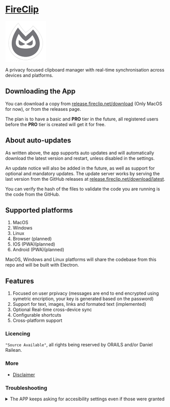 # [FireClip](https://fireclip.net)

![img](src/frontend/www/icons/png/128x128.png)

A privacy focused clipboard manager with real-time synchronisation across devices and platforms.

## Downloading the App

You can download a copy from [release.fireclip.net/download](https://release.fireclip.net/download) (Only MacOS for now), or from the releases page.

The plan is to have a basic and **PRO** tier in the future, all registered users before the **PRO** tier is created will get it for free.

## About auto-updates

As written above, the app supports auto updates and will automatically download the latest version and restart, unless disabled in the settings.

An update notice will also be added in the future, as well as support for optional and mandatory updates. The update server works by serving the last version from the GitHub releases at [release.fireclip.net/download/latest](https://release.fireclip.net/download/latest).

You can verify the hash of the files to validate the code you are running is the code from the GitHub.

## Supported platforms

1. MacOS
2. Windows
3. Linux
4. Browser (planned)
5. IOS (PWA)(planned)
6. Android (PWA)(planned)

MacOS, Windows and Linux platforms will share the codebase from this repo and will be built with Electron.

## Features

1. Focused on user prpivacy (messages are end to end encrypted using symetric encription, your key is generated based on the password)
2. Support for text, images, links and formated text (implemented)
3. Optional Real-time cross-device sync
4. Configurable shortcuts
5. Cross-platform support

### Licencing

`"Source Available"`, all rights being reserved by ORAILS and/or Daniel Railean.

### More

- [Disclaimer](./disclaimer.md)

### Troubleshooting

<details>
<summary>The APP keeps asking for accesibility settings even if those were granted</summary>
<br>
To fix the app permissions need a reset and then they need to be granted again.
Try the following in the exact order:

1. close the APP
2. open the terminal and run: `tccutil reset All com.orails.fireclip` → it should output something like `Successfully reset All approval status for com.orails.fireclip`
3. open the APP → it should ask for 'Accessibility' access again
4. grant the Accessibility access in settings
5. close the APP
6. open the APP again → it shouldn't ask for access this time
7. it works now

</details>
